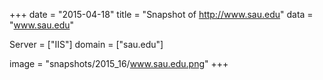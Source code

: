 
+++
date = "2015-04-18"
title = "Snapshot of http://www.sau.edu"
data = "www.sau.edu"

Server = ["IIS"]
domain = ["sau.edu"]

  image = "snapshots/2015_16/www.sau.edu.png"
+++
#
